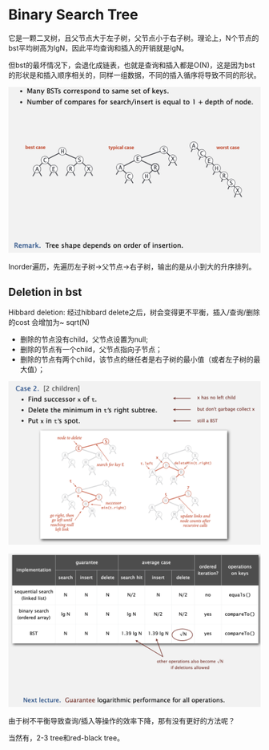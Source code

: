 # Binary Search Tree

它是一颗二叉树，且父节点大于左子树，父节点小于右子树。理论上，N个节点的bst平均树高为lgN，因此平均查询和插入的开销就是lgN。

但bst的最坏情况下，会退化成链表，也就是查询和插入都是O(N)，这是因为bst的形状是和插入顺序相关的，同样一组数据，不同的插入循序将导致不同的形状。

![1729399285888](image/bst/1729399285888.png)

Inorder遍历，先遍历左子树->父节点->右子树，输出的是从小到大的升序排列。

## Deletion in bst

Hibbard deletion: 经过hibbard delete之后，树会变得更不平衡，插入/查询/删除的cost 会增加为~ sqrt(N)

* 删除的节点没有child，父节点设置为null;
* 删除的节点有一个child，父节点指向子节点；
* 删除的节点有两个child，该节点的继任者是右子树的最小值（或者左子树的最大值）；

![1729401715581](image/bst/1729401715581.png)

![1729402042713](image/bst/1729402042713.png)

由于树不平衡导致查询/插入等操作的效率下降，那有没有更好的方法呢？

当然有，2-3 tree和red-black tree。

